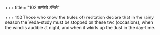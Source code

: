 +++
title = "102 कर्णश्रवे ऽनिले"

+++
102	Those who know the (rules of) recitation declare that in the rainy season the Veda-study must be stopped on these two (occasions), when the wind is audible at night, and when it whirls up the dust in the day-time.
